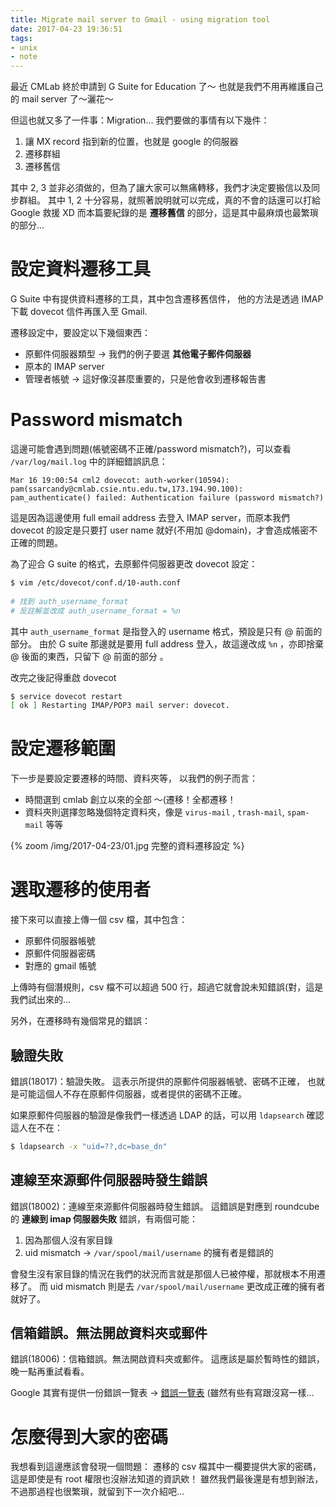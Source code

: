 ```yaml
---
title: Migrate mail server to Gmail - using migration tool
date: 2017-04-23 19:36:51
tags:
- unix
- note
---
```


最近 CMLab 終於申請到 G Suite for Education 了～
也就是我們不用再維護自己的 mail server 了～灑花～

但這也就又多了一件事：Migration...
我們要做的事情有以下幾件：

1. 讓 MX record 指到新的位置，也就是 google 的伺服器
2. 遷移群組
3. 遷移舊信

其中 2, 3 並非必須做的，但為了讓大家可以無痛轉移，我們才決定要搬信以及同步群組。
其中 1, 2 十分容易，就照著說明就可以完成，真的不會的話還可以打給 Google 救援 XD
而本篇要紀錄的是 **遷移舊信** 的部分，這是其中最麻煩也最繁瑣的部分…

<!-- more -->

# 設定資料遷移工具

G Suite 中有提供資料遷移的工具，其中包含遷移舊信件，
他的方法是透過 IMAP 下載 dovecot 信件再匯入至 Gmail.

遷移設定中，要設定以下幾個東西：

- 原郵件伺服器類型 → 我們的例子要選 **其他電子郵件伺服器**
- 原本的 IMAP server
- 管理者帳號 → 這好像沒甚麼重要的，只是他會收到遷移報告書


# Password mismatch

這邊可能會遇到問題(帳號密碼不正確/password mismatch?)，可以查看 `/var/log/mail.log` 中的詳細錯誤訊息：

```
Mar 16 19:00:54 cml2 dovecot: auth-worker(10594): pam(ssarcandy@cmlab.csie.ntu.edu.tw,173.194.90.100):
pam_authenticate() failed: Authentication failure (password mismatch?)
```

這是因為這邊使用 full email address 去登入 IMAP server，而原本我們 dovecot 的設定是只要打 user name 就好(不用加 @domain)，才會造成帳密不正確的問題。

為了迎合 G suite 的格式，去原郵件伺服器更改 dovecot 設定：

```bash
$ vim /etc/dovecot/conf.d/10-auth.conf
 
# 找到 auth_username_format
# 反註解並改成 auth_username_format = %n
```

其中 `auth_username_format` 是指登入的 username 格式，預設是只有 @ 前面的部分。
由於 G suite 那邊就是要用 full address 登入，故這邊改成 `%n` ，亦即捨棄 @ 後面的東西，只留下 @ 前面的部分 。

改完之後記得重啟 dovecot

```bash
$ service dovecot restart
[ ok ] Restarting IMAP/POP3 mail server: dovecot.
```


# 設定遷移範圍

下一步是要設定要遷移的時間、資料夾等，
以我們的例子而言：

- 時間選到 cmlab 創立以來的全部 ～(遷移！全都遷移！
- 資料夾則選擇忽略幾個特定資料夾，像是 `virus-mail` , `trash-mail`, `spam-mail` 等等

{% zoom /img/2017-04-23/01.jpg 完整的資料遷移設定 %}


# 選取遷移的使用者

接下來可以直接上傳一個 csv 檔，其中包含：

- 原郵件伺服器帳號
- 原郵件伺服器密碼
- 對應的 gmail 帳號

上傳時有個潛規則，csv 檔不可以超過 500 行，超過它就會說未知錯誤(對，這是我們試出來的…

另外，在遷移時有幾個常見的錯誤：

## 驗證失敗

錯誤(18017)：驗證失敗。
這表示所提供的原郵件伺服器帳號、密碼不正確，
也就是可能這個人不存在原郵件伺服器，或者提供的密碼不正確。

如果原郵件伺服器的驗證是像我們一樣透過 LDAP 的話，可以用 `ldapsearch` 確認這人在不在：

```bash
$ ldapsearch -x "uid=??,dc=base_dn"
```

## 連線至來源郵件伺服器時發生錯誤

錯誤(18002)：連線至來源郵件伺服器時發生錯誤。
這錯誤是對應到 roundcube 的 **連線到 imap 伺服器失敗** 錯誤，有兩個可能：

1. 因為那個人沒有家目錄
2. uid mismatch → `/var/spool/mail/username` 的擁有者是錯誤的

會發生沒有家目錄的情況在我們的狀況而言就是那個人已被停權，那就根本不用遷移了。
而 uid mismatch 則是去 `/var/spool/mail/username` 更改成正確的擁有者就好了。

## 信箱錯誤。無法開啟資料夾或郵件

錯誤(18006)：信箱錯誤。無法開啟資料夾或郵件。
這應該是屬於暫時性的錯誤，晚一點再重試看看。

Google 其實有提供一份錯誤一覽表 → [錯誤一覽表](https://support.google.com/a/answer/6254288?hl=zh-Hant&ref_topic=6245212) (雖然有些有寫跟沒寫一樣…


# 怎麼得到大家的密碼

我想看到這邊應該會發現一個問題：
遷移的 csv 檔其中一欄要提供大家的密碼，這是即使是有 root 權限也沒辦法知道的資訊欸！
雖然我們最後還是有想到辦法，不過那過程也很繁瑣，就留到下一次介紹吧…

